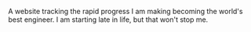 A website tracking the rapid progress I am making becoming the world's best engineer.
I am starting late in life, but that won't stop me. 
